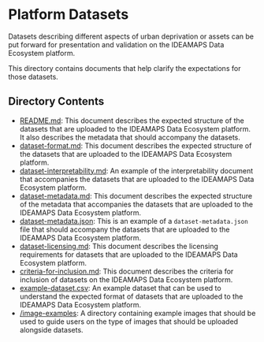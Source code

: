 # Platform Datasets 

Datasets describing different aspects of urban deprivation or assets can be put forward for presentation and validation on the IDEAMAPS Data Ecosystem platform.

This directory contains documents that help clarify the expectations for those datasets.

## Directory Contents

- [README.md](README.md): This document describes the expected structure of the datasets that are uploaded to the IDEAMAPS Data Ecosystem platform. It also describes the metadata that should accompany the datasets.
- [dataset-format.md](dataset-format.md): This document describes the expected structure of the datasets that are uploaded to the IDEAMAPS Data Ecosystem platform. 
- [dataset-interpretability.md](dataset-interpretability.md): An example of the interpretability document that accompanies the datasets that are uploaded to the IDEAMAPS Data Ecosystem platform.
- [dataset-metadata.md](dataset-metadata.md): This document describes the expected structure of the metadata that accompanies the datasets that are uploaded to the IDEAMAPS Data Ecosystem platform.
- [dataset-metadata.json](dataset-metadata.json): This is an example of a `dataset-metadata.json` file that should accompany the datasets that are uploaded to the IDEAMAPS Data Ecosystem platform.
- [dataset-licensing.md](dataset-licensing.md): This document describes the licensing requirements for datasets that are uploaded to the IDEAMAPS Data Ecosystem platform.
- [criteria-for-inclusion.md](criteria-for-inclusion.md): This document describes the criteria for inclusion of datasets on the IDEAMAPS Data Ecosystem platform.
- [example-dataset.csv](example-dataset.csv): An example dataset that can be used to understand the expected format of datasets that are uploaded to the IDEAMAPS Data Ecosystem platform.
- [/image-examples](image-examples): A directory containing example images that should be used to guide users on the type of images that should be uploaded alongside datasets.